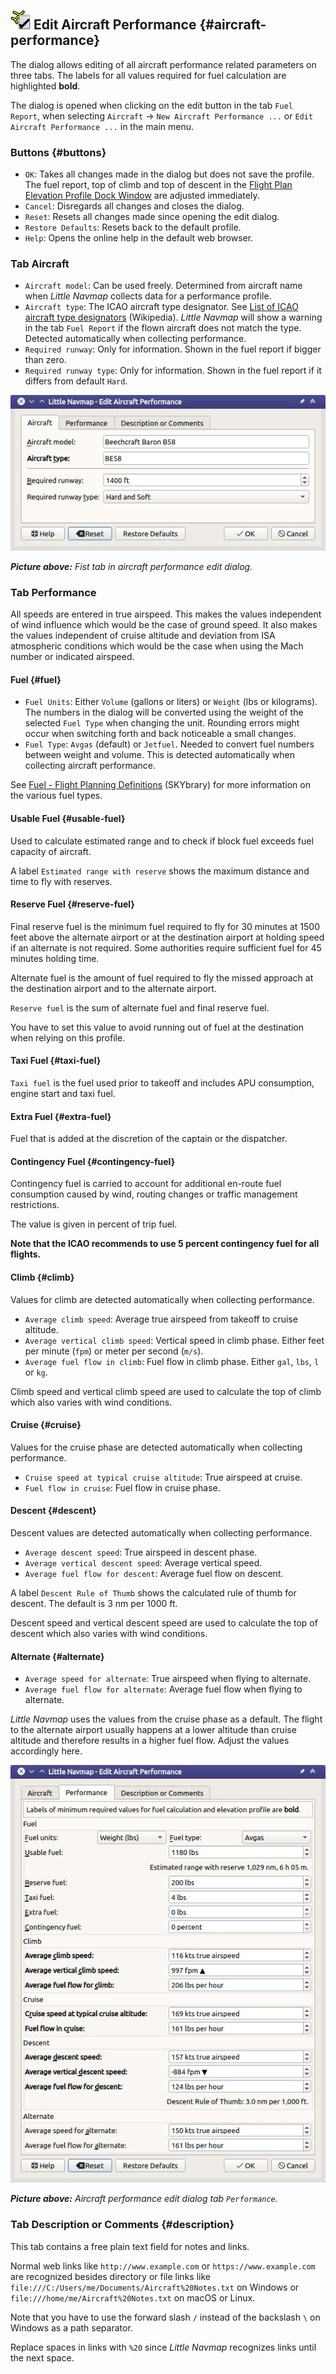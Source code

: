 ## ![Edit Aircraft Performance](../images/icons/aircraftperfedit.png "Aircraft Performance") Edit Aircraft Performance {#aircraft-performance}

The dialog allows editing of all aircraft performance related parameters on three tabs. The labels for all values required for fuel calculation are highlighted **bold**.

The dialog is opened when clicking on the edit button in the tab `Fuel Report`, when selecting `Aircraft` -> `New Aircraft Performance ...` or `Edit Aircraft Performance ...` in the main menu.

### Buttons {#buttons}

* `OK`: Takes all changes made in the dialog but does not save the profile. The fuel report, top of climb and top of descent in the [Flight Plan Elevation Profile Dock Window](PROFILE.md) are adjusted immediately.
* `Cancel`: Disregards all changes and closes the dialog.
* `Reset`: Resets all changes made since opening the edit dialog.
* `Restore Defaults`: Resets back to the default profile.
* `Help`: Opens the online help in the default web browser.

### Tab Aircraft

* `Aircraft model`: Can be used freely. Determined from aircraft name when _Little Navmap_ collects data for a performance profile.
* `Aircraft type`: The ICAO aircraft type designator. See [List of ICAO aircraft type designators](https://en.wikipedia.org/wiki/List_of_ICAO_aircraft_type_designators) (Wikipedia). _Little Navmap_ will show a warning in the tab `Fuel Report` if the flown aircraft does not match the type. Detected automatically when collecting performance.
* `Required runway`: Only for information. Shown in the fuel report if bigger than zero.
* `Required runway type`: Only for information. Shown in the fuel report if it differs from default `Hard`.

![Aircraft Performance Edit - Tab Aircraft](../images/perf_edit_aircraft.jpg "Aircraft Performance Edit - Tab Aircraft")

_**Picture above:** Fist tab in aircraft performance edit dialog._

### Tab Performance

All speeds are entered in true airspeed. This makes the values independent of wind influence which would be the case of ground speed. It also makes the values independent of cruise altitude and deviation from ISA atmospheric conditions which would be the case when using the Mach number or indicated airspeed.

#### Fuel {#fuel}

* `Fuel Units`: Either `Volume` (gallons or liters) or `Weight` (lbs or kilograms). The numbers in the dialog will be converted using the weight of the selected `Fuel Type` when changing the unit. Rounding errors might occur when switching forth and back noticeable a small changes.
* `Fuel Type`: `Avgas` (default) or `Jetfuel`. Needed to convert fuel numbers between weight and volume. This is detected automatically when collecting aircraft performance.

See [Fuel - Flight Planning Definitions](https://www.skybrary.aero/index.php/Fuel_-_Flight_Planning_Definitions) (SKYbrary) for more information on the various fuel types.

#### Usable Fuel {#usable-fuel}

Used to calculate estimated range and to check if block fuel exceeds fuel capacity of aircraft.

A label `Estimated range with reserve` shows the maximum distance and time to fly with reserves.

#### Reserve Fuel {#reserve-fuel}

Final reserve fuel is the minimum fuel required to fly for 30 minutes at 1500 feet above the alternate airport or at the destination airport at holding speed if an alternate is not required. Some authorities require sufficient fuel for 45 minutes holding time.

Alternate fuel is the amount of fuel required to fly the missed approach at the destination airport and to the alternate airport.

`Reserve fuel` is the sum of alternate fuel and final reserve fuel.

You have to set this value to avoid running out of fuel at the destination when relying on this profile.

#### Taxi Fuel {#taxi-fuel}

`Taxi fuel` is the fuel used prior to takeoff and includes APU consumption, engine start and taxi fuel.

#### Extra Fuel {#extra-fuel}

Fuel that is added at the discretion of the captain or the dispatcher.

#### Contingency Fuel {#contingency-fuel}

Contingency fuel is carried to account for additional en-route fuel consumption caused by wind, routing changes or traffic management restrictions.

The value is given in percent of trip fuel.

**Note that the ICAO recommends to use 5 percent contingency fuel for all flights.**

#### Climb {#climb}

Values for climb are detected automatically when collecting performance.

* `Average climb speed`: Average true airspeed from takeoff to cruise altitude.
* `Average vertical climb speed`: Vertical speed in climb phase. Either feet per minute (`fpm`) or meter per second (`m/s`).
* `Average fuel flow in climb`: Fuel flow in climb phase. Either `gal`, `lbs`, `l` or `kg`.

Climb speed and vertical climb speed are used to calculate the top of climb which also varies with wind conditions.

#### Cruise {#cruise}

Values for the cruise phase are detected automatically when collecting performance.

* `Cruise speed at typical cruise altitude`: True airspeed at cruise.
* `Fuel flow in cruise`: Fuel flow in cruise phase.

#### Descent {#descent}

Descent values are detected automatically when collecting performance.

* `Average descent speed`: True airspeed in descent phase.
* `Average vertical descent speed`: Average vertical speed.
* `Average fuel flow for descent`: Average fuel flow on descent.

A label `Descent Rule of Thumb` shows the calculated rule of thumb for descent. The default is 3 nm per 1000 ft.

Descent speed and vertical descent speed are used to calculate the top of descent which also varies with wind conditions.

#### Alternate {#alternate}

* `Average speed for alternate`: True airspeed when flying to alternate.
* `Average fuel flow for alternate`: Average fuel flow when flying to alternate.

_Little Navmap_ uses the values from the cruise phase as a default. The flight to the alternate airport usually happens at a lower altitude than cruise altitude and therefore results in a higher fuel flow. Adjust the values accordingly here.

![Aircraft Performance Edit](../images/perf_edit_perf.jpg "Aircraft Performance Edit")

_**Picture above:** Aircraft performance edit dialog tab `Performance`._

### Tab Description or Comments {#description}

This tab contains a free plain text field for notes and links.

Normal web links like `http://www.example.com` or `https://www.example.com` are recognized besides directory or file links like `file:///C:/Users/me/Documents/Aircraft%20Notes.txt` on Windows or `file:///home/me/Aircraft%20Notes.txt` on macOS or Linux.

Note that you have to use the forward slash `/` instead of the backslash `\` on Windows as a path separator.

Replace spaces in links with `%20` since _Little Navmap_ recognizes links until the next space.



